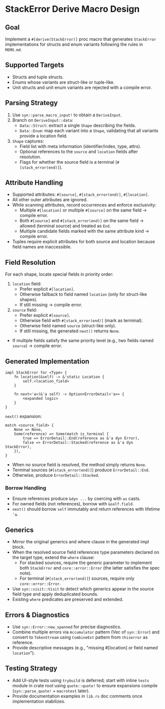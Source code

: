 # StackError Derive Macro Design

## Goal
Implement a `#[derive(StackError)]` proc macro that generates `StackError` implementations for structs and enum variants following the rules in `MEMO.md`.

## Supported Targets
- Structs and tuple structs.
- Enums whose variants are struct-like or tuple-like.
- Unit structs and unit enum variants are rejected with a compile error.

## Parsing Strategy
1. Use `syn::parse_macro_input!` to obtain a `DeriveInput`.
2. Branch on `DeriveInput::data`:
   - `Data::Struct`: extract a single `Shape` describing the fields.
   - `Data::Enum`: map each variant into a `Shape`, validating that all variants provide a location field.
3. `Shape` captures:
   - Field list with meta information (identifier/index, type, attrs).
   - Optional references to the `source` and `location` fields after resolution.
   - Flags for whether the source field is a terminal (`#[stack_error(end)]`).

## Attribute Handling
- Supported attributes: `#[source]`, `#[stack_error(end)]`, `#[location]`.
- All other outer attributes are ignored.
- While scanning attributes, record occurrences and enforce exclusivity:
  - Multiple `#[location]` or multiple `#[source]` on the same field → compile error.
  - Both `#[source]` and `#[stack_error(end)]` on the same field → allowed (terminal source) and treated as `End`.
  - Multiple candidate fields marked with the same attribute kind → compile error.
- Tuples require explicit attributes for both source and location because field names are inaccessible.

## Field Resolution
For each shape, locate special fields in priority order:
1. `location` field:
   - Prefer explicit `#[location]`.
   - Otherwise fallback to field named `location` (only for struct-like shapes).
   - If still missing → compile error.
2. `source` field:
   - Prefer explicit `#[source]`.
   - Otherwise field with `#[stack_error(end)]` (mark as terminal).
   - Otherwise field named `source` (struct-like only).
   - If still missing, the generated `next()` returns `None`.
- If multiple fields satisfy the same priority level (e.g., two fields named `source`) → compile error.

## Generated Implementation
```
impl StackError for <Type> {
    fn location(&self) -> &'static Location {
        self.<location_field>
    }

    fn next<'a>(&'a self) -> Option<ErrorDetail<'a>> {
        <expanded logic>
    }
}
```

`next()` expansion:
```
match <source_field> {
    None => None,
    Some(reference) => Some(match is_terminal {
        true => ErrorDetail::End(reference as &'a dyn Error),
        false => ErrorDetail::Stacked(reference as &'a dyn StackError),
    }),
}
```
- When no source field is resolved, the method simply returns `None`.
- Terminal sources (`#[stack_error(end)]`) produce `ErrorDetail::End`.
- Otherwise, produce `ErrorDetail::Stacked`.

### Borrow Handling
- Ensure references produce `&dyn ...` by coercing with `as` casts.
- For owned fields (not references), borrow with `&self.field`.
- `next()` should borrow `self` immutably and return references with lifetime `'a`.

## Generics
- Mirror the original generics and where clause in the generated impl block.
- When the resolved source field references type parameters declared on the target type, extend the `where` clause:
  - For stacked sources, require the generic parameter to implement both `StackError` and `core::error::Error` (the latter satisfies the spec note).
  - For terminal (`#[stack_error(end)]`) sources, require only `core::error::Error`.
- Use `syn::visit::Visit` to detect which generics appear in the source field type and apply deduplicated bounds.
- Existing `where` predicates are preserved and extended.

## Errors & Diagnostics
- Use `syn::Error::new_spanned` for precise diagnostics.
- Combine multiple errors via `Accumulator` pattern (Vec of `syn::Error`) and convert to `TokenStream` using `CombineExt` pattern from `thiserror` as reference.
- Provide descriptive messages (e.g., "missing #[location] or field named `location`").

## Testing Strategy
- Add UI-style tests using `trybuild` is deferred; start with inline `tests` module in crate root using `quote::quote!` to ensure expansions compile (`syn::parse_quote!` + `macrotest` later).
- Provide documentation examples in `lib.rs` doc comments once implementation stabilizes.
